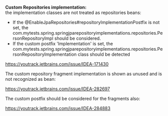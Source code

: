
**Custom Repositories implementation:**
<br>
the implementation classes are not treated as repositories beans:
- If the  @EnableJpaRepositories#repositoryImplementationPostfix is not set, the com.mytests.spring.springjparepositoryimplementations.repositories.PersonRepositoryImpl should be considered.
- If the custom postfix 'Implementation' is set, the com.mytests.spring.springjparepositoryimplementations.repositories.PersonRepositoryImplementation class should be detected

https://youtrack.jetbrains.com/issue/IDEA-171430


The custom repository fragment implementation is shown as unused and is not recognized as bean:

https://youtrack.jetbrains.com/issue/IDEA-282697

The custom postfix should be considered for the fragments also:

https://youtrack.jetbrains.com/issue/IDEA-284883